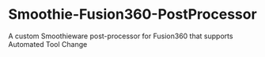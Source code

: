 # Smoothie-Fusion360-PostProcessor
A custom Smoothieware post-processor for Fusion360 that supports Automated Tool Change
